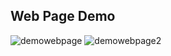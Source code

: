 ## Web Page Demo

![demowebpage](https://user-images.githubusercontent.com/10501925/40673631-95a68aec-6372-11e8-9c56-ab2167c332ee.png)
![demowebpage2](https://user-images.githubusercontent.com/10501925/40673722-e14da57a-6372-11e8-8657-f1ff702de044.png)
